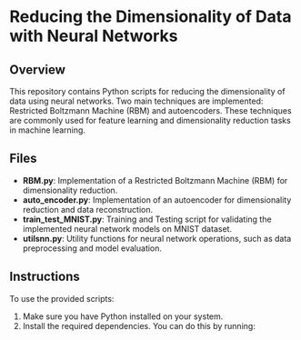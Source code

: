 # Reducing the Dimensionality of Data with Neural Networks

## Overview

This repository contains Python scripts for reducing the dimensionality of data using neural networks. Two main techniques are implemented: Restricted Boltzmann Machine (RBM) and autoencoders. These techniques are commonly used for feature learning and dimensionality reduction tasks in machine learning.

## Files

- **RBM.py**: Implementation of a Restricted Boltzmann Machine (RBM) for dimensionality reduction.
- **auto_encoder.py**: Implementation of an autoencoder for dimensionality reduction and data reconstruction.
- **train_test_MNIST.py**: Training and Testing script for validating the implemented neural network models on MNIST dataset.
- **utilsnn.py**: Utility functions for neural network operations, such as data preprocessing and model evaluation.

## Instructions

To use the provided scripts:

1. Make sure you have Python installed on your system.
2. Install the required dependencies. You can do this by running:
